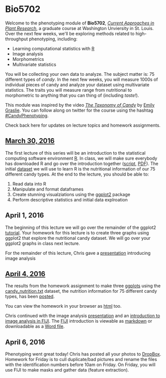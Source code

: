 # Bio5702

Welcome to the phenotyping module of **Bio5702**, [*Current Approaches in Plant Research*](http://dbbs.wustl.edu/curstudents/Documents/syllabi/BIOL%205702_S16.pdf), a graduate course at Washington Unviersity in St. Louis. Over the next few weeks, we'll be exploring methods related to high-throughput phenotyping, including:

* Learning computational statistics with [R](https://www.r-project.org/)
* Image analysis
* Morphometrics
* Multivariate statistics

You will be collecting your own data to analyze. The subject matter is: 75 different types of *candy*. In the next few weeks, you will measure 1000s of individual pieces of candy and analyze your dataset using multivariate statistics. The traits you will measure range from nutritional to morphometric to anything that you can thing of (including *taste!*).

This module was inspired by the video [*The Taxonomy of Candy*](https://www.youtube.com/watch?v=t3amU3RrX9g) by [Emily Graslie](https://twitter.com/Ehmee). You can follow along on twitter for the course using the hashtag [#CandyPhenotyping](https://twitter.com/hashtag/candyphenotyping).

Check back here for updates on lecture topics and homework assignments.

## [March 30, 2016](https://github.com/DanChitwood/Bio5702/tree/master/March_30_2016)

The first lecture of this series will be an introduction to the statistical computing software environment [R](https://www.r-project.org/). In class, we will make sure everybody has downloaded R and go over the introduction together ([script](https://github.com/DanChitwood/Bio5702/blob/master/March_30_2016/Intro_to_R.R), [PDF](https://github.com/DanChitwood/Bio5702/blob/master/March_30_2016/Intro_to_R.pdf)). The initial [dataset](https://github.com/DanChitwood/Bio5702/blob/master/March_30_2016/candy_nutrition.txt) we will use to learn R is the nutritional information of our 75 different candy types. At the end to the lecture, you should be able to:

1. Read data into R
2. Manipulate and format dataframes
3. Create stunning visualziations using the [ggplot2](http://docs.ggplot2.org/current/) package
4. Perform descriptive statistics and initial data explroation

## April 1, 2016

The beginning of this lecture we will go over the remainder of the ggplot2 [tutorial](https://github.com/DanChitwood/Bio5702/blob/master/March_30_2016/Intro_to_R.R). Your homework for this lecture is to create three graphs using ggplot2 that explore the nutritional candy dataset. We will go over your ggplot2 graphs in class next lecture.

For the remainder of this lecture, Chris gave a [presentation](http://www.slideshare.net/ChristopherTopp1/2016-bio4025-lecture1-final) introducing image analysis

## [April 4, 2016](https://github.com/DanChitwood/Bio5702/tree/master/April_4_2016)

The results from the homework assignment to make three [ggplots](http://docs.ggplot2.org/current/) using the [candy_nutrition.txt](https://github.com/DanChitwood/Bio5702/blob/master/April_4_2016/ggplot2_homework/candy_nutrition.txt) dataset, the nutrition information for 75 different candy types, has been [posted](https://github.com/DanChitwood/Bio5702/tree/master/April_4_2016/ggplot2_homework).

You can view the homework in your browser as [html](https://cdn.rawgit.com/DanChitwood/Bio5702/master/April_4_2016/student_homework.html) too.

Chris continued with the image analysis [presentation](http://www.slideshare.net/ChristopherTopp1/2016-bio4025-lecture1-final) and an [introduction to image analysis in FIJI](https://github.com/DanChitwood/Bio5702/blob/master/April_4_2016/2016_FIJI_GettingStarted.md). The [FIJI](http://fiji.sc/) introduction is viewable as [markdown](https://github.com/DanChitwood/Bio5702/blob/master/April_4_2016/2016_FIJI_GettingStarted.md) or downloadable as a [Word file](https://github.com/DanChitwood/Bio5702/blob/master/April_4_2016/2016_FIJI_GettingStarted.docx).

## April 6, 2016

Phenotyping went great today! Chris has posted all your photos to [DropBox](https://www.dropbox.com/sh/uzg7iv9d3e8ev1p/AAD-ipam19wSXWn9HJ8Q8x-La?dl=0). Homework for Friday is to cull duplicate/bad pictures and rename the files with the identification numbers before 10am on Friday. On Friday, you will use FIJI to make masks and gather data (feature extraction).
